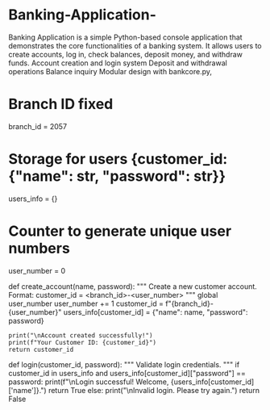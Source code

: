 # Banking-Application-
Banking Application is a simple Python-based console application that demonstrates the core functionalities of a banking system. It allows users to create accounts, log in, check balances, deposit money, and withdraw funds. Account creation and login system  Deposit and withdrawal operations  Balance inquiry  Modular design with bankcore.py,


# Branch ID fixed
branch_id = 2057  

# Storage for users {customer_id: {"name": str, "password": str}}
users_info = {}  

# Counter to generate unique user numbers
user_number = 0  


def create_account(name, password):
    """
    Create a new customer account.
    Format: customer_id = <branch_id>-<user_number>
    """
    global user_number
    user_number += 1
    customer_id = f"{branch_id}-{user_number}"
    users_info[customer_id] = {"name": name, "password": password}

    print("\nAccount created successfully!")
    print(f"Your Customer ID: {customer_id}")
    return customer_id


def login(customer_id, password):
    """
    Validate login credentials.
    """
    if customer_id in users_info and users_info[customer_id]["password"] == password:
        print(f"\nLogin successful! Welcome, {users_info[customer_id]['name']}.")
        return True
    else:
        print("\nInvalid login. Please try again.")
        return False
